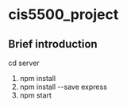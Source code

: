 # cis5500_project

## Brief introduction
cd server
1. npm install
2. npm install --save express
3. npm start



